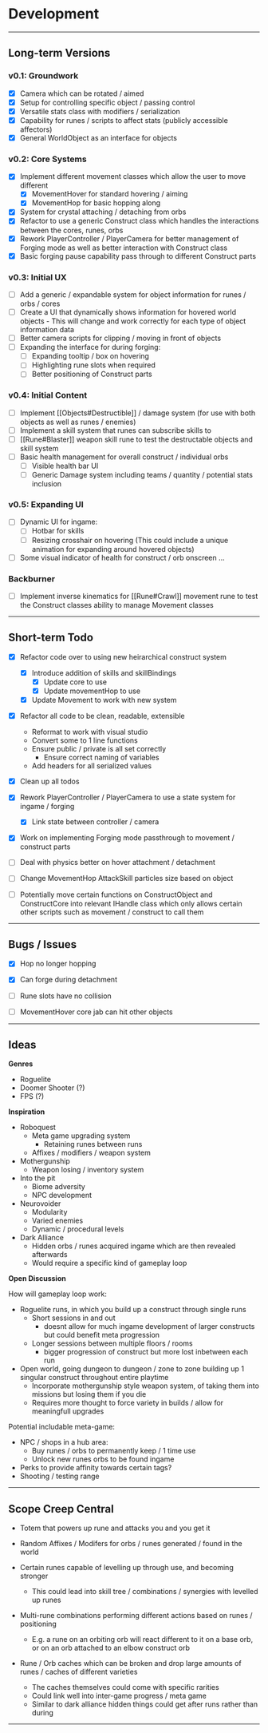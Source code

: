 # Development

---

## Long-term Versions

### v0.1: Groundwork

- [x] Camera which can be rotated / aimed
- [x] Setup for controlling specific object / passing control
- [x] Versatile stats class with modifiers / serialization
- [x] Capability for runes / scripts to affect stats (publicly accessible affectors)
- [x] General WorldObject as an interface for objects

### v0.2: Core Systems

- [x] Implement different movement classes which allow the user to move different
	- [x] MovementHover for standard hovering / aiming
	- [x] MovementHop for basic hopping along
- [x] System for crystal attaching / detaching from orbs
- [x] Refactor to use a generic Construct class which handles the interactions between the cores, runes, orbs
- [x] Rework PlayerController / PlayerCamera for better management of Forging mode as well as better interaction with Construct class
- [x] Basic forging pause capability pass through to different Construct parts

### v0.3: Initial UX
- [ ] Add a generic / expandable system for object information for runes / orbs / cores
- [ ] Create a UI that dynamically shows information for hovered world objects - This will change and work correctly for each type of object information data
- [ ] Better camera scripts for clipping / moving in front of objects
- [ ] Expanding the interface for during forging:
	- [ ] Expanding tooltip / box on hovering
	- [ ] Highlighting rune slots when required
	- [ ] Better positioning of Construct parts

### v0.4: Initial Content
- [ ] Implement [[Objects#Destructible]] / damage system (for use with both objects as well as runes / enemies)
- [ ] Implement a skill system that runes can subscribe skills to
- [ ] [[Rune#Blaster]] weapon skill rune to test the destructable objects and skill system
- [ ] Basic health management for overall construct / individual orbs
	- [ ] Visible health bar UI
	- [ ] Generic Damage system including teams / quantity / potential stats inclusion

### v0.5: Expanding UI
- [ ] Dynamic UI for ingame:
	- [ ] Hotbar for skills
	- [ ] Resizing crosshair on hovering (This could include a unique animation for expanding around hovered objects)
- [ ] Some visual indicator of health for construct / orb onscreen
	...

### Backburner
- [ ] Implement inverse kinematics for [[Rune#Crawl]] movement rune to test the Construct classes ability to manage Movement classes

---

## Short-term Todo

- [x] Refactor code over to using new heirarchical construct system
	
	- [x] Introduce addition of skills and skillBindings
		- [x] Update core to use
		- [x] Update movementHop to use
	
	- [x] Update Movement to work with new system

- [x] Refactor all code to be clean, readable, extensible
	- Reformat to work with visual studio
	- Convert some to 1 line functions
	- Ensure public / private is all set correctly
		- Ensure correct naming of variables
	- Add headers for all serialized values

- [x] Clean up all todos

- [x] Rework PlayerController / PlayerCamera to use a state system for ingame / forging
	- [x] Link state between controller / camera

- [x] Work on implementing Forging mode passthrough to movement / construct parts

- [ ] Deal with physics better on hover attachment / detachment

- [ ] Change MovementHop AttackSkill particles size based on object

- [ ] Potentially move certain functions on ConstructObject and ConstructCore into relevant IHandle class which only allows certain other scripts such as movement / construct to call them

---

## Bugs / Issues

- [x] Hop no longer hopping

- [x] Can forge during detachment

- [ ] Rune slots have no collision

- [ ] MovementHover core jab can hit other objects

---

## Ideas

**Genres**

- Roguelite
- Doomer Shooter (?)
- FPS (?)


**Inspiration**

- Roboquest
	- Meta game upgrading system
		- Retaining runes between runs
	- Affixes / modifiers / weapon system
- Mothergunship
	- Weapon losing / inventory system
- Into the pit
	- Biome adversity
	- NPC development
- Neurovoider
	- Modularity
	- Varied enemies
	- Dynamic / procedural levels
- Dark Alliance
	- Hidden orbs / runes acquired ingame which are then revealed afterwards
	- Would require a specific kind of gameplay loop


**Open Discussion**

How will gameplay loop work:
- Roguelite runs, in which you build up a construct through single runs
	- Short sessions in and out
		- doesnt allow for much ingame development of larger constructs but could benefit meta progression
	- Longer sessions between multiple floors / rooms
		- bigger progression of construct but more lost inbetween each run
- Open world, going dungeon to dungeon / zone to zone building up 1 singular construct throughout entire playtime
	- Incorporate mothergunship style weapon system, of taking them into missions but losing them if you die
	- Requires more thought to force variety in builds / allow for meaningfull upgrades

Potential includable meta-game:
- NPC / shops in a hub area:
	- Buy runes / orbs to permanently keep / 1 time use
	- Unlock new runes orbs to be found ingame
- Perks to provide affinity towards certain tags?
- Shooting / testing range

---

## Scope Creep Central

- Totem that powers up rune and attacks you and you get it

- Random Affixes / Modifers for orbs / runes generated / found in the world

- Certain runes capable of levelling up through use, and becoming stronger
	- This could lead into skill tree / combinations / synergies with levelled up runes

- Multi-rune combinations performing different actions based on runes / positioning
	- E.g. a rune on an orbiting orb will react different to it on a base orb, or on an orb attached to an elbow construct orb

- Rune / Orb caches which can be broken and drop large amounts of runes / caches of different varieties
	- The caches themselves could come with specific rarities
	- Could link well into inter-game progress / meta game
	- Similar to dark alliance hidden things could get after runs rather than during

---
